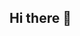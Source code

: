 ## Hi there 👋

<!--
	36 minutes ago – New Update 01: onlyfans profile unlocker Free - onlyfans profile unlocker app fast Dice Link onlyfans profile unlocker Free - onlyfans profile unlocker app fast Dice Link Dice Link can help you to get the very first fans for the Dice Link videos, you will get to the key page and attract more followers.
     
	 
	 CLICK HERE TO GET  >>>  https://mm.gringoxps.org/?v=Onlyfans+profile+unlocker
	 
	 
	 CLICK HERE TO GET  >>>  https://mm.gringoxps.org/?v=Onlyfans+profile+unlocker
	 
	 

	The free-to-play app for Android and iOS mixes traditional elements of the almost 100 year-old game, like collecting property, and building houses.
	 
	Recent Update 11 November 2025 (few mins earlier)

	When I committed to it, I made a conscious decision to become the most followed account related to the topic of Facebook ads on onlyfans profile unlocker     . I'm obviously not there yet, but this is a nice milestone.
	 
	What I did was simple and complicated at the same time. It really comes down to two things…
	 
	Have questions about short-form videos? Ask my AI-powered bot!
	 
	Some Ads Early
	might take more and charge more and that is onlyfans profile unlocker      ads you should try this tip once having a popular video of yours use onlyfans profile unlocker      ads to make the video spreads much more and reach millions it might cost some money but it is 100 worthwhile besides getting 1000 free onlyfans profile unlocker      like what has been explained in promotion and make money you already knew that the more onlyfans profile unlocker      you have the more money you will make this section will give you a clue on how to get promotions on onlyfans profile unlocker      and how much you will make normally onlyfans profile unlocker      generator 2K24 you ll reach fame in much less time free onlyfans profile unlocker      generator 2K24 no human verification onlyfans profile unlocker      free followers generator unlimited free onlyfans profile unlocker      onlyfans profile unlocker      2K24 onlyfans profile unlocker      generator grow your onlyfans profile unlocker      account with free and real followers now free onlyfans profile unlocker      fans and likes get up to 20k onlyfans profile unlocker      for free daily all you need is your username join us and be famous get real followers for more than 5 onlyfans profile unlocker      accounts rejos UPDATED FREE onlyfans profile unlocker      GENERATOR 2K24 of external sources to get onlyfans profile unlocker      views at the start once the onlyfans profile unlocker      views start coming because of the uptake of the external sourced views the profile will soon get organic views hits and likes which will put the user on top free onlyfans profile unlocker      follower 99000.
	 
	The toughest part of getting started is publishing videos into the void. Maybe it was to give me a psychological boost or to make my profile look a bit more desirable in the early going, but I ran a low level of onlyfans profile unlocker      ads during the first couple of months.
	From the time I committed to creating videos on onlyfans profile unlocker      in October through the middle of December, I collected 3,200 followers via ads. It was a nice foundation.
	This was good and bad.
	The bad: I tried really hard to target precisely to build my audience with relevant people. All indications are that this wasn't successful. It was mostly numbers padding (the relevant followers would come organically).
	 
	The good: We can knock vanity metrics all we want, but it does mean something on onlyfans profile unlocker      if someone has a following. It surely helped convince some relevant people that I was worth following.
	 
	Did this lead to a significant spike in engagement during those first few months? Not really. But I do think that it helped me reach the next step.
	 
	You can also spend real-life money to get more Dice, but if you'd rather not do that you can just use onlyfans profile unlocker      Links instead. Clicking on these links, which are shared each day on the app's official Instagram account, and sometimes on Facebook, will help you claim Dice Rolls entirely for free!
	
	 
	 
	onlyfans profile unlocker      not working for you?
	Have you just tried claiming a onlyfans profile unlocker      and it didn't work? Dice links can only be redeemed once per onlyfans profile unlocker      Go account, so if you click on a link and get a message that says "This reward has already been claimed" then that means you've redeemed it previously. If you get a message that says "This reward cannot be claimed" then that means the link has now expired. Keep checking back though, we are constantly updating this page with the latest links, and removing links when they stop working.
	 
	 
	Are onlyfans profile unlocker      safe to click on?
	The onlyfans profile unlocker      that we add to this article are created by Scopely themselves, and are totally safe to click on. These links originally come from social channels like the onlyfans profile unlocker      Go Facebook, Instagram or Discord pages.
	 
	It is, of course, a good idea to be careful about the links you click on. But the free  links included in this article come from official sources and are safe to click on.
	 
	That's it for our guide to onlyfans profile unlocker      Links. For more help with the hit app, head to our pages on when is the next Golden Blitz event and when is the next Peg-E event. Or, find out why onlyfans profile unlocker      Go proves mobile games are still a massive deal, and how Scopely made it into the prestigious list of TIME's most influential brands.
	 
	But wait, there's more! For a limited time only, we are giving away these incredible onlyfans profile unlocker      Go  for FREE! That's right, you heard us correctly - absolutely FREE. Imagine never having to worry about rolling a bad number again, and always being able to land on the properties you want. With the onlyfans profile unlocker      Go Dice, you'll become the ultimate onlyfans profile unlocker      champion in no time.
	 
	But that's not all. These state-of-the-art dice are not only designed to improve your gameplay, but they also come with a sleek and stylish design that will make all your friends jealous. Show off your new onlyfans profile unlocker      Go Dice at your next game night and watch as everyone marvels at your newfound luck and skill.
	 
	And if you act now, we'll even throw in a bonus set of custom onlyfans profile unlocker      board pieces to enhance your gaming experience even further. With these exclusive extras, you'll truly be unstoppable in the world of onlyfans profile unlocker     .
	 
	So don't miss out on this incredible opportunity to level up your onlyfans profile unlocker      game with the onlyfans profile unlocker     . Claim your free set today and start dominating the board like never before. But hurry, this offer won't last long. Get your hands on the onlyfans profile unlocker      Go Dice now and become the onlyfans profile unlocker      master you were always meant to be!"
	 
	The onlyfans profile unlocker      that we add to this article are created by Scopely themselves, and are totally safe to click on. These links originally come from social channels like the onlyfans profile unlocker      Go Facebook, Instagram or Discord pages.
	 
	It is, of course, a good idea to be careful about the links you click on. But the free dice links included in this article come from official sources and are safe to click on.
	 
	That's it for our guide to onlyfans profile unlocker      Links. For more help with the hit app, head to our pages on when is the next Golden Blitz event and when is the next Peg-E event. Or, find out why onlyfans profile unlocker      Go proves mobile games are still a massive deal, and how Scopely made it into the prestigious list of TIME's most influential brands.
	 
	onlyfans profile unlocker      links today 2024
	 
	onlyfans profile unlocker      links today
	 
	onlyfans profile unlocker      links
	 
	 
	onlyfans profile unlocker      links
	 
	 
	onlyfans profile unlocker      links today 2024 free spins
	 
	onlyfans profile unlocker      rolls links no verification
	 
	onlyfans profile unlocker      rolls links hack
	 
	onlyfans profile unlocker      hack
	 
	onlyfans profile unlocker      links today Reddit
	  
	onlyfans profile unlocker      links Scopely
	 
	onlyfans profile unlocker   

	onlyfans profile unlocker      links today 2025
**Here are some ideas to get you started:**

🙋‍♀️ A short introduction - what is your organization all about?
🌈 Contribution guidelines - how can the community get involved?
👩‍💻 Useful resources - where can the community find your docs? Is there anything else the community should know?
🍿 Fun facts - what does your team eat for breakfast?
🧙 Remember, you can do mighty things with the power of [Markdown](https://docs.github.com/github/writing-on-github/getting-started-with-writing-and-formatting-on-github/basic-writing-and-formatting-syntax)
-->
